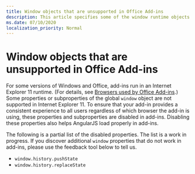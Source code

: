 ```yaml
---
title: Window objects that are unsupported in Office Add-ins
description: This article specifies some of the window runtime objects that do not work in Office add-ins.
ms.date: 07/10/2020
localization_priority: Normal
---
```


# Window objects that are unsupported in Office Add-ins

For some versions of Windows and Office, add-ins run in an Internet Explorer 11 runtime. (For details, see [Browsers used by Office Add-ins](../concepts/browsers-used-by-office-web-add-ins.md).) Some properties or subproperties of the global `window` object are not supported in Internet Explorer 11. To ensure that your add-in provides a consistent experience to all users regardless of which browser the add-in is using, these properties and subproperties are disabled in add-ins. Disabling these properties also helps AngularJS load properly in add-ins.

The following is a partial list of the disabled properties. The list is a work in progress. If you discover additional `window` properties that do not work in add-ins, please use the feedback tool below to tell us.

- `window.history.pushState`
- `window.history.replaceState`
